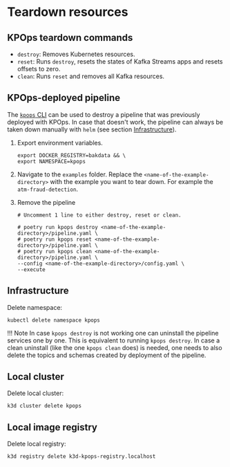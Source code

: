 # Teardown resources

## KPOps teardown commands

- `destroy`: Removes Kubernetes resources.
- `reset`: Runs `destroy`, resets the states of Kafka Streams apps and resets offsets to zero.
- `clean`: Runs `reset` and removes all Kafka resources.

## KPOps-deployed pipeline

The [`kpops` CLI](../references/cli-commands.md) can be used to destroy a pipeline that was previously deployed with KPOps.
In case that doesn't work, the pipeline can always be taken down manually with `helm` (see section [Infrastructure](#infrastructure)).

1. Export environment variables.

   ```shell
   export DOCKER_REGISTRY=bakdata && \
   export NAMESPACE=kpops
   ```

2. Navigate to the `examples` folder.
   Replace the `<name-of-the-example-directory>` with the example you want to tear down.
   For example the `atm-fraud-detection`.

3. Remove the pipeline

   ```shell
   # Uncomment 1 line to either destroy, reset or clean.

   # poetry run kpops destroy <name-of-the-example-directory>/pipeline.yaml \
   # poetry run kpops reset <name-of-the-example-directory>/pipeline.yaml \
   # poetry run kpops clean <name-of-the-example-directory>/pipeline.yaml \
   --config <name-of-the-example-directory>/config.yaml \
   --execute
   ```

## Infrastructure

Delete namespace:

```shell
kubectl delete namespace kpops
```

<!-- dprint-ignore-start -->

!!! Note
    In case `kpops destroy` is not working one can uninstall the pipeline services one by one.
    This is equivalent to running `kpops destroy`. In case a clean uninstall (like the one `kpops clean` does) 
    is needed, one needs to also delete the topics and schemas created by deployment of the pipeline.

<!-- dprint-ignore-end -->

## Local cluster

Delete local cluster:

```shell
k3d cluster delete kpops
```

## Local image registry

Delete local registry:

```shell
k3d registry delete k3d-kpops-registry.localhost
```
